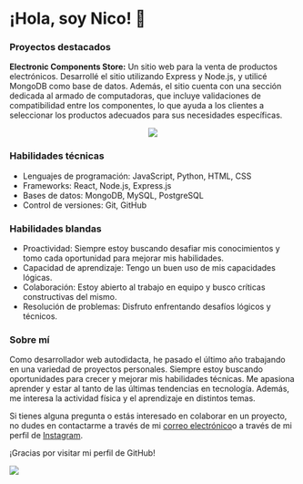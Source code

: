
# ¡Hola, soy Nico! 👋


### Proyectos destacados
**Electronic Components Store:** Un sitio web para la venta de productos electrónicos. Desarrollé el sitio utilizando Express y Node.js, y utilicé MongoDB como base de datos. Además, el sitio cuenta con una sección dedicada al armado de computadoras, que incluye validaciones de compatibilidad entre los componentes, lo que ayuda a los clientes a seleccionar los productos adecuados para sus necesidades específicas.

<p align='center'><a href='https://github.com/EmuSTTM'><img src='https://github-readme-streak-stats.herokuapp.com/?user=EmuSTTM&theme=flag-india'></a></p>

### Habilidades técnicas
- Lenguajes de programación: JavaScript, Python, HTML, CSS
- Frameworks: React, Node.js, Express.js
- Bases de datos: MongoDB, MySQL, PostgreSQL
- Control de versiones: Git, GitHub

### Habilidades blandas
- Proactividad: Siempre estoy buscando desafiar mis conocimientos y tomo cada oportunidad para mejorar mis habilidades.
- Capacidad de aprendizaje: Tengo un buen uso de mis capacidades lógicas.
- Colaboración: Estoy abierto al trabajo en equipo y busco críticas constructivas del mismo.
- Resolución de problemas: Disfruto enfrentando desafíos lógicos y técnicos.

### Sobre mí
Como desarrollador web autodidacta, he pasado el último año trabajando en una variedad de proyectos personales. Siempre estoy buscando oportunidades para crecer y mejorar mis habilidades técnicas. Me apasiona aprender y estar al tanto de las últimas tendencias en tecnología. Además, me interesa la actividad física y el aprendizaje en distintos temas.

Si tienes alguna pregunta o estás interesado en colaborar en un proyecto, no dudes en contactarme a través de mi [correo electrónico](https://mail.google.com/mail/u/0/#inbox?compose=GTvVlcSBncDnWDctqjHHkxTnJvgFKfkjlDzZGSqmjlwtpmvPCncnbLZKzTsgjFdwpgTzFrbsLNxWW)o a través de mi perfil de [Instagram](https://www.instagram.com/nico.perdomo.03/).

¡Gracias por visitar mi perfil de GitHub!



![](https://komarev.com/ghpvc/?username=EmuSTTM&style=for-the-badge&color=orange)






